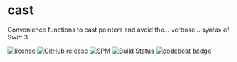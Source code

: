 # cast
Convenience functions to cast pointers and avoid the... verbose... syntax of Swift 3

[![license](https://img.shields.io/github/license/mashape/apistatus.svg)]()
[![GitHub release](https://img.shields.io/github/release/randymarsh77/cast.svg)]()
[![SPM](https://img.shields.io/badge/SPM-compatible-brightgreen.svg)](https://github.com/apple/swift-package-manager)
[![Build Status](https://api.travis-ci.org/randymarsh77/cast.svg?branch=master)](https://travis-ci.org/randymarsh77/cast)
[![codebeat badge](https://codebeat.co/badges/ee1c553b-0243-4e4e-8667-f08ff08437e6)](https://codebeat.co/projects/github-com-randymarsh77-cast)
